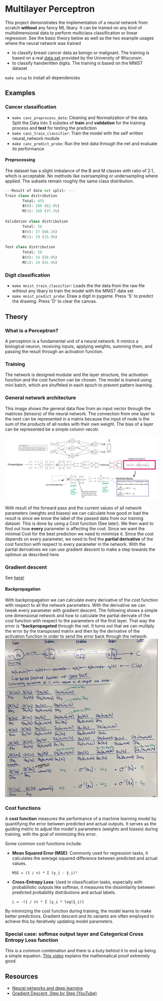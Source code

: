 
# Multilayer Perceptron

This project demonstrates the implementation of a neural network from scratch **without** any fancy ML libary. It can be trained on any kind of multidimensional data to perform multiclass classification or linear regression. See the basic theory below as well as the two example usages where the neural network was trained
- to classify breast cancer data as benign or malignant. The training is based on a real [data set](https://www.kaggle.com/datasets/uciml/breast-cancer-wisconsin-data) provided by the University of Wisconsin.
- to classify handwritten digits. The training is based on the MNIST dataset

`make setup` to install all dependencies

## Examples
### Cancer classification
- `make canc_preprocess_data`: Cleaning and Normalization of the data. Split the Data into 3 substes of **train** and **validation** for the training process and **test** for testing the prediction
- `make canc_train_classifier`: Train the model with the self written neural_network module
- `make canc_predict_probe`: Run the test data through the net and evaluate its performance

#### Preprocessing
The dataset has a slight imbalance of the B and M classes with ratio of 2:1, which is acceptable. No methods like oversampling or undersampling where applied. The subsets remain roughly the same class distribution. 

```python
---Result of data set split: ---
Train class distribution
        Total: 455
        B(0): 286 (62.9%)
        M(1): 169 (37.1%)

Validation class distribution
        Total: 56
        B(0): 37 (66.1%)
        M(1): 19 (33.9%)

Test class distribution
        Total: 58
        B(0): 34 (58.6%)
        M(1): 24 (41.4%)
```

### Digit classification
- `make mnist_train_classifier`: Loads the the data from the raw file wihtout any libary to train the model with the MNIST data set
- `make mnist_predict_probe`: Draw a digit in pygame. Press 'S' to predict the drawing. Press 'D' to clear the canvas. 

## Theory
### What is a Perceptron?
A perceptron is a fundamental unit of a neural network. It mimics a biological neuron, receiving inputs, applying weights, summing them, and passing the result through an activation function.

### Training
The network is designed modular and the layer structure, the activation function and the cost function can be chosen. The model is trained using mini batch, which are shuffeled in each epoch to prevent pattern learning. 

### General network architecture
This image shows the general data flow from an input vector through the matrices (tensors) of the neural network. The connection from one layer to the next can be represented in a matrix because the input of node is the sum of the products of all nodes with their own weight. The bias of a layer can be represented be a simple column vecotr.

![tensor_flow](./img/layer_flow.jpg) 

With result of the forward pass and the current values of all network parameters (weights and biases) we can calculate how good or bad the result is since we know the label of the passed data from our training dataset. This is done by using a Cost function (See later). We then want to find out how **every** parameter is affecting the cost. Since we want the minimal Cost for the best prediction we need to minimize it. Since the cost depends on every parameter, we need to find the **partial derivative** of the cost function with respect to every parameter in the network. With the partial derivatives we can use gradient descent to make a step towards the optimun as described here.

### Gradient descent
See [here!](https://github.com/alexehrlich/42Rio-AI-ft_linear_regression)

#### Backpropagation
With backpropagation we can calculate every derivative of the cost function with respect to all the network parameters. With the derivative we can tweak every parameter with gradient descent. The following shows a simple one dimensional network and how to calculate the partial derivate of the cost function with respect to the parameters of the first layer. That way the error is ***backpropageted** through the net. It turns out that we can mulitply the error by the transposed matrix and then by the derivative of the acitvation function in order to send the error back through the network.
![backprop](./img/backprop.png)

### Cost functions
A **cost function** measures the performance of a machine learning model by quantifying the error between predicted and actual outputs. It serves as the guiding metric to adjust the model's parameters (weights and biases) during training, with the goal of minimizing this error.

Some common cost functions include:

- **Mean Squared Error (MSE)**: Commonly used for regression tasks, it calculates the average squared difference between predicted and actual values.

  ```
  MSE = (1 / n) * Σ (y_i - ŷ_i)²
  ```

- **Cross-Entropy Loss**: Used in classification tasks, especially with probabilistic outputs like softmax, it measures the dissimilarity between predicted probability distributions and actual labels.

  ```
  L = -(1 / n) * Σ [y_i * log(ŷ_i)]
  ```

By minimizing the cost function during training, the model learns to make better predictions. Gradient descent and its variants are often employed to achieve this by iteratively updating model parameters.

### Special case: softmax output layer and Categorical Cross Entropy Loss function
This is a common combination and there is a buty behind it to end up being a simple equation. [This video](https://www.youtube.com/watch?v=znqbtL0fRA0&pp=ygUeY3Jvc3MgZW50cm9weSBsb3NzIGFuZCBzb2Z0bWF4) explains the mathematical proof extremely good.


## Resources

- [Neural networks and deep learning](http://neuralnetworksanddeeplearning.com)
- [Gradient Descent, Step by Step (YouTube)](https://www.google.com/url?sa=t&source=web&rct=j&opi=89978449&url=https://www.youtube.com/playlist%3Flist%3DPLblh5JKOoLUIxGDQs4LFFD--41Vzf-ME1&ved=2ahUKEwjO9O-8vIGLAxVrXfEDHeycIhcQFnoECB0QAQ&usg=AOvVaw1-u2IIZQvYATQYMHEhaCWT)
  


